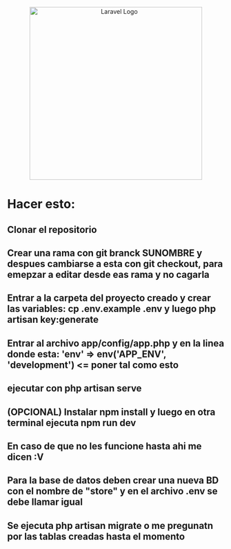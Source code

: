 <p align="center"><a href="https://laravel.com" target="_blank"><img src="https://raw.githubusercontent.com/laravel/art/master/logo-lockup/5%20SVG/2%20CMYK/1%20Full%20Color/laravel-logolockup-cmyk-red.svg" width="400" alt="Laravel Logo"></a></p>
<h1>Hacer esto:</h1>

<h2>Clonar el repositorio</h2>
<h2>Crear una rama con git branck SUNOMBRE y despues cambiarse a esta con git checkout, para emepzar a editar desde eas rama y no cagarla</h2>
<h2>Entrar a la carpeta del proyecto creado y crear las variables: cp .env.example .env   y luego  php artisan key:generate </h2>
<h2>Entrar al archivo app/config/app.php y en la linea donde esta: 'env' => env('APP_ENV', 'development')  <= poner tal como esto</h2>
<h2>ejecutar  con php artisan serve</h2>
<h2>(OPCIONAL) Instalar npm install y luego en otra terminal ejecuta npm run dev</h2>
<h2>En caso de que no les funcione hasta ahi me dicen :V</h2>
<h2>Para la base de datos  deben crear una nueva BD  con el nombre de "store" y en el archivo .env se debe llamar igual</h2>
<h2>Se ejecuta php artisan migrate o me pregunatn por las tablas creadas hasta el momento</h2>
